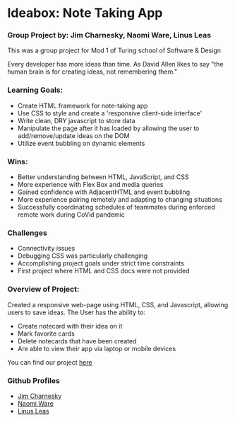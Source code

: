 # Ideabox: Note Taking App
### Group Project by: Jim Charnesky, Naomi Ware, Linus Leas

This was a group project for Mod 1 of Turing school of Software & Design

Every developer has more ideas than time. As David Allen likes to say "the human brain is for creating ideas, not remembering them."

### Learning Goals:
- Create HTML framework for note-taking app
- Use CSS to style and create a 'responsive client-side interface'
- Write clean, DRY javascript to store data
- Manipulate the page after it has loaded by allowing the user to add/remove/update ideas on the DOM
- Utilize event bubbling on dynamic elements

### Wins:
- Better understanding between HTML, JavaScript, and CSS
- More experience with Flex Box and media queries
- Gained confidence with AdjacentHTML and event bubbling
- More experience pairing remotely and adapting to changing situations
- Successfully coordinating schedules of teammates during enforced remote work during CoVid pandemic

### Challenges
- Connectivity issues
- Debugging CSS was particularly challenging
- Accomplishing project goals under strict time constraints
- First project where HTML and CSS docs were not provided

### Overview of Project:
Created a responsive web-page using HTML, CSS, and Javascript, allowing users to save ideas. The User has the ability to:
- Create notecard with their idea on it
- Mark favorite cards
- Delete notecards that have been created
- Are able to view their app via laptop or mobile devices

You can find our project [here](https://github.com/Leasw144/ideabox-boilerplate)

### Github Profiles
- [Jim Charnesky](https://github.com/BigBike96)
- [Naomi Ware](https://github.com/nware1066)
- [Linus Leas](https://github.com/Leasw144)
